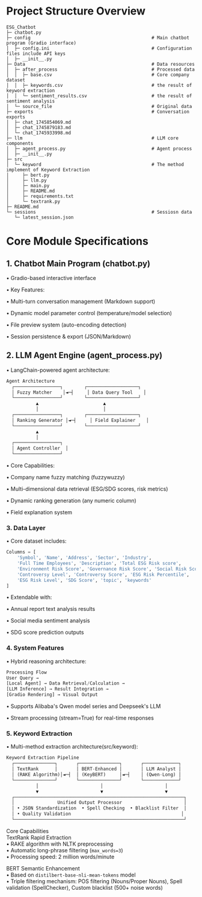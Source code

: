 # Project Structure Overview

```
ESG_Chatbot
├─ chatbot.py  
├─ config                                             # Main chatbot program (Gradio interface)
│  ├─ config.ini                                      # Configuration files include API keys
│  ├─ __init__.py
├─ Data                                               # Data resources
│  ├─ after_process                                   # Processed data                   
│  │  ├─ base.csv                                     # Core company dataset
│  │  ├─ keywords.csv                                 # the result of keyword extraction
│  │  └─ sentiment_results.csv                        # the result of sentiment analysis
│  └─ source_file                                     # Original data
├─ exports                                            # Conversation exports
│  ├─ chat_1745854069.md
│  ├─ chat_1745879183.md
│  └─ chat_1745933998.md
├─ llm                                                # LLM core components
│  ├─ agent_process.py                                # Agent process  
│  ├─ __init__.py
├─ src        
│  └─ keyword                                         # The method implement of Keyword Extraction 
│     ├─ bert.py                
│     ├─ llm.py                 
│     ├─ main.py                
│     ├─ README.md              
│     ├─ requirements.txt       
│     └─ textrank.py            
├─ README.md
└─ sessions                                           # Sessiosn data  
   └─ latest_session.json
```

# Core Module Specifications

## 1. Chatbot Main Program (chatbot.py)

• Gradio-based interactive interface

• Key Features:

  • Multi-turn conversation management (Markdown support)

  • Dynamic model parameter control (temperature/model selection)

  • File preview system (auto-encoding detection)

  • Session persistence & export (JSON/Markdown)

## 2. LLM Agent Engine (agent_process.py)

• LangChain-powered agent architecture:

```python
Agent Architecture
  ┌─────────────────┐        ┌───────────────────┐
  │ Fuzzy Matcher    │◄─┤     │ Data Query Tool    │
  └─────────────────┘        └───────────────────┘
           ▲                        ▲
           │                        │
  ┌─────────────────┐        ┌───────────────────┐
  │ Ranking Generator │◄─┤     │ Field Explainer    │
  └─────────────────┘        └───────────────────┘
           ▲
           │
  ┌─────────────────┐
  │ Agent Controller  │
  └─────────────────┘
```

• Core Capabilities:

  • Company name fuzzy matching (fuzzywuzzy)

  • Multi-dimensional data retrieval (ESG/SDG scores, risk metrics)

  • Dynamic ranking generation (any numeric column)

  • Field explanation system

### 3. Data Layer

• Core dataset includes:

```python
Columns = [
    'Symbol', 'Name', 'Address', 'Sector', 'Industry',
    'Full Time Employees', 'Description', 'Total ESG Risk score',
    'Environment Risk Score', 'Governance Risk Score', 'Social Risk Score',
    'Controversy Level', 'Controversy Score', 'ESG Risk Percentile',
    'ESG Risk Level', 'SDG Score', 'topic', 'keywords'
]
```

• Extendable with:

  • Annual report text analysis results

  • Social media sentiment analysis

  • SDG score prediction outputs

### 4. System Features

• Hybrid reasoning architecture:

```python
Processing Flow
User Query → 
[Local Agent] → Data Retrieval/Calculation → 
[LLM Inference] → Result Integration → 
[Gradio Rendering] → Visual Output
```

• Supports Alibaba's Qwen model series and Deepseek's LLM

• Stream processing (stream=True) for real-time responses

### 5. Keyword Extraction

• Multi-method extraction architecture(src/keyword):

```python
Keyword Extraction Pipeline
  ┌───────────────┐       ┌───────────────┐       ┌─────────────┐
  │ TextRank      │       │ BERT-Enhanced │       │ LLM Analyst │
  │ (RAKE Algorithm)│◄─┤  │ (KeyBERT)     │◄─┤    │ (Qwen-Long) │
  └───────────────┘       └───────────────┘       └─────────────┘
           │                       │                       │
           ▼                       ▼                       ▼
  ┌───────────────────────────────────────────────────────────────┐
  │                Unified Output Processor                       │
  │ • JSON Standardization  • Spell Checking  • Blacklist Filter  │
  │ • Quality Validation                                         │
  └───────────────────────────────────────────────────────────────┘
```

Core Capabilities  
TextRank Rapid Extraction  
• RAKE algorithm with NLTK preprocessing  
• Automatic long-phrase filtering (`max_words=3`)  
• Processing speed: 2 million words/minute  

BERT Semantic Enhancement  
• Based on `distilbert-base-nli-mean-tokens` model  
• Triple filtering mechanism: POS filtering (Nouns/Proper Nouns), Spell validation (SpellChecker), Custom blacklist (500+ noise words)